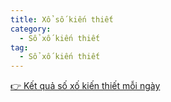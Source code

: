 ```yaml
---
title: Xổ số kiến thiết
category: 
  - Sổ xố kiến thiết
tag: 
  - Sổ xố kiến thiết
---
```


[👉 Kết quả số xố kiến thiết mỗi ngày](https://www.minhngoc.net.vn/ "👉 Kết quả số xố kiến thiết mỗi ngày")